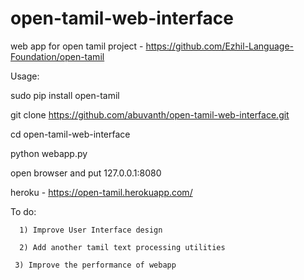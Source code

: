 # open-tamil-web-interface
web app for open tamil project -  https://github.com/Ezhil-Language-Foundation/open-tamil

Usage:

sudo pip install open-tamil

git clone https://github.com/abuvanth/open-tamil-web-interface.git

cd open-tamil-web-interface

python webapp.py

open browser and put 127.0.0.1:8080

heroku - https://open-tamil.herokuapp.com/

To do:
      
      1) Improve User Interface design
      
      2) Add another tamil text processing utilities
      
     3) Improve the performance of webapp
